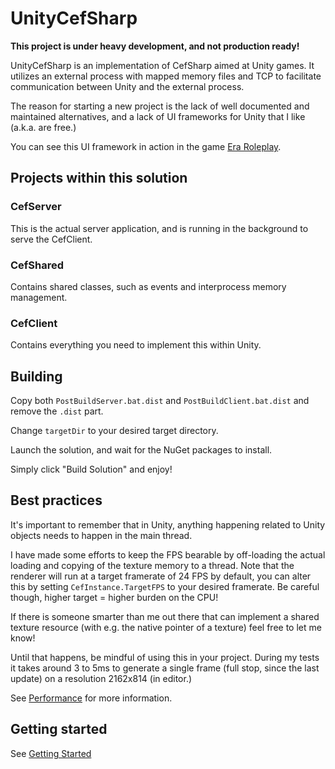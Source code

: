 # UnityCefSharp

**This project is under heavy development, and not production ready!**

UnityCefSharp is an implementation of CefSharp aimed at Unity games. It utilizes an external process with mapped memory files and TCP to facilitate communication between Unity and the external process.

The reason for starting a new project is the lack of well documented and maintained alternatives, and a lack of UI frameworks for Unity that I like (a.k.a. are free.)

You can see this UI framework in action in the game [Era Roleplay](http://era-roleplay.com).

## Projects within this solution
### CefServer
This is the actual server application, and is running in the background to serve the CefClient.

### CefShared
Contains shared classes, such as events and interprocess memory management.

### CefClient
Contains everything you need to implement this within Unity.

## Building
Copy both `PostBuildServer.bat.dist` and `PostBuildClient.bat.dist` and remove the `.dist` part.

Change `targetDir` to your desired target directory.

Launch the solution, and wait for the NuGet packages to install.

Simply click "Build Solution" and enjoy!

## Best practices
It's important to remember that in Unity, anything happening related to Unity objects needs to happen in the main thread.

I have made some efforts to keep the FPS bearable by off-loading the actual loading and copying of the texture memory to a thread.
Note that the renderer will run at a target framerate of 24 FPS by default, you can alter this by setting `CefInstance.TargetFPS` to your desired framerate. Be careful though, higher target = higher burden on the CPU!

If there is someone smarter than me out there that can implement a shared texture resource (with e.g. the native pointer of a texture) feel free to let me know!

Until that happens, be mindful of using this in your project. During my tests it takes around 3 to 5ms to generate a single frame (full stop, since the last update) on a resolution 2162x814 (in editor.)

See [Performance](https://github.com/coderiekelt/UnityCefSharp/wiki/Performance) for more information.

## Getting started
See [Getting Started](https://github.com/coderiekelt/UnityCefSharp/wiki/Getting-started)